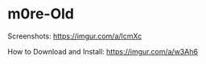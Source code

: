 # m0re-Old
Screenshots: https://imgur.com/a/IcmXc

How to Download and Install: https://imgur.com/a/w3Ah6
